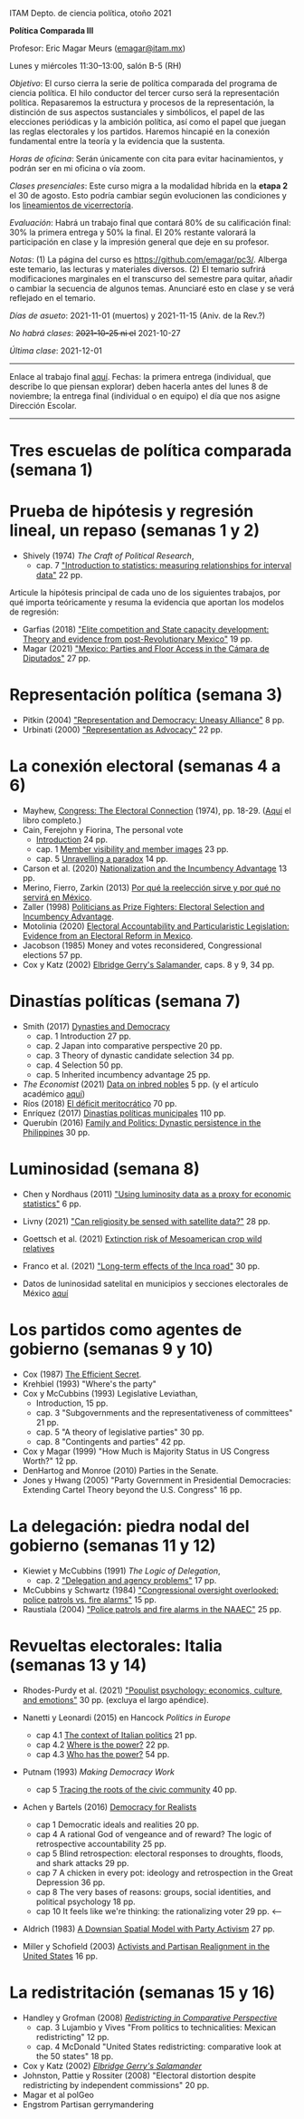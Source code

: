 ITAM Depto. de ciencia política, otoño 2021

**Política Comparada III**

Profesor: Eric Magar Meurs ([emagar@itam.mx](mailto:emagar@itam.mx))

Lunes y miércoles 11:30&#x2013;13:00, salón B-5 (RH)

*Objetivo*: El curso cierra la serie de política comparada del programa de ciencia política. El hilo conductor del tercer curso será la representación política. Repasaremos la estructura y procesos de la representación, la distinción de sus aspectos sustanciales y simbólicos, el papel de las elecciones periódicas y la ambición política, así como el papel que juegan las reglas electorales y los partidos. Haremos hincapié en la conexión fundamental entre la teoría y la evidencia que la sustenta.

*Horas de oficina*: Serán únicamente con cita para evitar hacinamientos, y podrán ser en mi oficina o vía zoom.

*Clases presenciales*: Este curso migra a la modalidad híbrida en la **etapa 2** el 30 de agosto. Esto podría cambiar según evolucionen las condiciones y los [lineamientos de vicerrectoría](https://www.itam.mx/es/conoce-las-medidas-para-el-inicio-de-las-actividades-semipresenciales-en-el-itam). 

*Evaluación*: Habrá un trabajo final que contará 80% de su calificación final: 30% la primera entrega y 50% la final. El 20% restante valorará la participación en clase y la impresión general que deje en su profesor.  

*Notas*: (1) La página del curso es <https://github.com/emagar/pc3/>. Alberga este temario, las lecturas y materiales diversos. (2) El temario sufrirá modificaciones marginales en el transcurso del semestre para quitar, añadir o cambiar la secuencia de algunos temas. Anunciaré esto en clase y se verá reflejado en el temario.

*Días de asueto*: 2021-11-01 (muertos) y 2021-11-15 (Aniv. de la Rev.?)

*No habrá clases*: <del>2021-10-25 ni el</del> 2021-10-27

*Última clase*: 2021-12-01

---

Enlace al trabajo final [aquí](./final/). Fechas: la primera entrega (individual, que describe lo que piensan explorar) deben hacerla antes del lunes 8 de noviembre; la entrega final (individual o en equipo) el día que nos asigne Dirección Escolar. 

---


# Tres escuelas de política comparada (semana 1)


# Prueba de hipótesis y regresión lineal, un repaso (semanas 1 y 2)

-   Shively (1974) *The Craft of Political Research*, 
    -   cap. 7 ["Introduction to statistics: measuring relationships for interval data"](https://github.com/emagar/pc3/blob/master/lecturas/shivelyRegression.pdf) 22 pp.

Articule la hipótesis principal de cada uno de los siguientes trabajos, por qué importa teóricamente y resuma la evidencia que aportan los modelos de regresión:

-   Garfias (2018) ["Elite competition and State capacity development: Theory and evidence from post-Revolutionary Mexico"](https://github.com/emagar/pc3/blob/master/lecturas/garfias-state-developmnebt2018apsr.pdf) 19 pp.
-   Magar (2021) ["Mexico: Parties and Floor Access in the Cámara de Diputados"](https://github.com/emagar/pc3/blob/master/lecturas/magar-Speech-camara-Mx-2021oup.pdf) 27 pp.


# Representación política (semana 3)

-   Pitkin (2004) ["Representation and Democracy: Uneasy Alliance"](https://github.com/emagar/pc3/blob/master/lecturas/02representacion/pitkin2004representationAndDemocUneasyAlliance.pdf) 8 pp.
-   Urbinati (2000) ["Representation as Advocacy"](https://github.com/emagar/pc3/blob/master/lecturas/02representacion/urbinati2000representationAsAdvocacy.pdf) 22 pp.


# La conexión electoral (semanas 4 a 6)

-   Mayhew, [Congress: The Electoral Connection](https://github.com/emagar/pc3/blob/master/lecturas/06reeleccion/mayhewInMcSullivan.pdf) (1974), pp. 18-29. ([Aquí](https://github.com/emagar/pc3/blob/master/lecturas/06reeleccion/mayhewCongressTheElectoralConnection2004book.pdf) el libro completo.)
-   Cain, Ferejohn y Fiorina, The personal vote
    -   [Introduction](https://github.com/emagar/pc3/blob/master/lecturas/06reeleccion/cainFerejohnFiorinaIntro.pdf) 24 pp.
    -   cap. 1 [Member visibility and member images](https://github.com/emagar/pc3/blob/master/lecturas/06reeleccion/cainFerejohnFiorina1.pdf) 23 pp.
    -   cap. 5 [Unravelling a paradox](https://github.com/emagar/pc3/blob/master/lecturas/06reeleccion/cainFerejohnFiorina5.pdf) 14 pp.
-   Carson et al. (2020) [Nationalization and the Incumbency Advantage](https://github.com/emagar/pc3/blob/master/lecturas/06reeleccion/carson-etal-Incumb-advantage-2020prq.pdf) 13 pp.
-   Merino, Fierro, Zarkin (2013) [Por qué la reelección sirve y por qué no servirá en México](https://www.animalpolitico.com/blogueros-salir-de-dudas/2013/12/05/por-que-la-reeleccion-sirve-y-por-que-servira-en-mexico/).
-   Zaller (1998) [Politicians as Prize Fighters: Electoral Selection and Incumbency Advantage](https://github.com/emagar/pc3/blob/master/lecturas/06reeleccion/zallerPrizeFighters1998.pdf).
-   Motolinia (2020) [Electoral Accountability and Particularistic Legislation: Evidence from an Electoral Reform in Mexico](https://github.com/emagar/pc3/blob/master/lecturas/06reeleccion/motolinia2020particularistic.pdf).
-   Jacobson (1985) Money and votes reconsidered, Congressional elections 57 pp.
-   Cox y Katz (2002) [Elbridge Gerry's Salamander](https://github.com/emagar/pc3/blob/master/lecturas/06reeleccion/cox.katzEgerrySalamander2002book.pdf), caps. 8 y 9, 34 pp.


# Dinastías políticas (semana 7)

-   Smith (2017) [Dynasties and Democracy](https://github.com/emagar/pc3/blob/master/lecturas/07dinastias/smithDanDynasticBookManuscript-1-24-2017.pdf)
    -   cap. 1 Introduction 27 pp.
    -   cap. 2 Japan into comparative perspective 20 pp.
    -   cap. 3 Theory of dynastic candidate selection 34 pp.
    -   cap. 4 Selection 50 pp.
    -   cap. 5 Inherited incumbency advantage 25 pp.
-   *The Economist* (2021) [Data on inbred nobles](https://github.com/emagar/pc3/blob/master/lecturas/07dinastias/economist-inbreeding2021.pdf) 5 pp. (y el artículo académico [aquí](https://github.com/emagar/pc3/blob/master/lecturas/07dinastias/ottinger-voigtlander-Inbred-leaders2021.pdf))
-   Ríos (2018) [El déficit meritocrático](https://github.com/emagar/pc3/blob/master/lecturas/07dinastias/riosDeficitMeritocratico2018.pdf) 70 pp.
-   Enríquez (2017) [Dinastías políticas municipales](https://github.com/emagar/pc3/blob/master/lecturas/07dinastias/jose-ramon-enriquez-dinastias2017tesis.pdf) 110 pp.
-   Querubín (2016) [Family and Politics: Dynastic persistence in the Philippines](https://github.com/emagar/pc3/blob/master/lecturas/07dinastias/querubin2016qjps.pdf) 30 pp.


# Luminosidad (semana 8)

-   Chen y Nordhaus (2011) ["Using luminosity data as a proxy for economic statistics"](https://github.com/emagar/pc3/blob/master/lecturas/08luminosidad/chen-nordhaus-Luminosity-gdp-2011pnas.pdf) 6 pp.
-   Livny (2021) ["Can religiosity be sensed with satellite data?"](https://github.com/emagar/pc3/blob/master/lecturas/08luminosidad/livny-Religiosity-satellite2021.pdf) 28 pp.
-   Goettsch et al. (2021) [Extinction risk of Mesoamerican crop wild relatives](https://nph.onlinelibrary.wiley.com/doi/full/10.1002/ppp3.10225)
-   Franco et al. (2021) ["Long-term effects of the Inca road"](https://github.com/emagar/pc3/blob/master/lecturas/franco-etal-Inca-road2021.pdf) 30 pp.

-   Datos de luninosidad satelital en municipios y secciones electorales de México [aquí](https://github.com/emagar/luminosity)


# Los partidos como agentes de gobierno (semanas 9 y 10)

-   Cox (1987) [The Efficient Secret](https://github.com/emagar/pc3/blob/master/lecturas/09partidos/cox.1987.efficientSecret.bookFi.org.djvu).
-   Krehbiel (1993) "Where's the party"
-   Cox y McCubbins (1993) Legislative Leviathan, 
    -   Introduction, 15 pp.
    -   cap. 3 "Subgovernments and the representativeness of committees" 21 pp.
    -   cap. 5 "A theory of legislative parties" 30 pp.
    -   cap. 8 "Contingents and parties" 42 pp.
-   Cox y Magar (1999) "How Much is Majority Status in US Congress Worth?" 12 pp.
-   DenHartog and Monroe (2010) Parties in the Senate.
-   Jones y Hwang (2005) "Party Government in Presidential Democracies: Extending Cartel Theory beyond the U.S. Congress" 16 pp.


# La delegación: piedra nodal del gobierno (semanas 11 y 12)

-   Kiewiet y McCubbins (1991) *The Logic of Delegation*,
    -   cap. 2 ["Delegation and agency problems"](https://github.com/emagar/pc3/blob/master/lecturas/03delegacion/kiewiet.mccubbinsLogicDelegationCap2.pdf) 17 pp.
-   McCubbins y Schwartz (1984) ["Congressional oversight overlooked: police patrols vs. fire alarms"](https://github.com/emagar/pc3/blob/master/lecturas/03delegacion/mccubbins.schwartzFireAlarms1984ajps.pdf) 15 pp.
-   Raustiala (2004) ["Police patrols and fire alarms in the NAAEC"](https://github.com/emagar/pc3/blob/master/lecturas/03delegacion/raustialaFireAlarmsNAFTA2004.pdf) 25 pp.


# Revueltas electorales: Italia (semanas 13 y 14)

-   Rhodes-Purdy et al. (2021) ["Populist psychology: economics, culture, and emotions"](https://github.com/emagar/pc3/blob/master/lecturas/rhodes-purdy-etal-Populist-Psychology-2021jop.pdf) 30 pp. (excluya el largo apéndice).
-   Nanetti y Leonardi (2015) en Hancock *Politics in Europe* 
    -   cap 4.1 [The context of Italian politics](https://github.com/emagar/pc3/blob/master/lecturas/04italia/nanetti-leonardi4.1TheContextOfItalianPolitics.pdf) 21 pp.
    -   cap 4.2 [Where is the power?](https://github.com/emagar/pc3/blob/master/lecturas/04italia/nanetti-leonardi4.2WhereIsThePower.pdf) 22 pp.
    -   cap 4.3 [Who has the power?](https://github.com/emagar/pc3/blob/master/lecturas/04italia/nanetti-leonardi4.3WhoHasThePower.pdf) 54 pp.

-   Putnam (1993) *Making Democracy Work*
    -   cap 5 [Tracing the roots of the civic community](https://github.com/emagar/pc3/blob/master/lecturas/04italia/putnam-MakingDemWork-cap5.pdf) 40 pp.
-   Achen y Bartels (2016) [Democracy for Realists](https://github.com/emagar/pc3/blob/master/lecturas/04italia/achen-bartels2016democracy-for-realists.pdf)
    -   cap 1 Democratic ideals and realities 20 pp.
    -   cap 4 A rational God of vengeance and of reward? The logic of retrospective accountability 25 pp.
    -   cap 5 Blind retrospection: electoral responses to droughts, floods, and shark attacks 29 pp.
    -   cap 7 A chicken in every pot: ideology and retrospection in the Great Depression 36 pp.
    -   cap 8 The very bases of reasons: groups, social identities, and political psychology 18 pp.
    -   cap 10 It feels like we're thinking: the rationalizing voter 29 pp.                                <&#x2013;
-   Aldrich (1983) [A Downsian Spatial Model with Party Activism](https://github.com/emagar/pc3/blob/master/lecturas/04italia/aldrichDownsianActivists1983apsr.pdf) 27 pp.
-   Miller y Schofield (2003) [Activists and Partisan Realignment in the United States](https://github.com/emagar/pc3/blob/master/lecturas/04italia/miller-schofield2003apsr.pdf) 16 pp.


# La redistritación (semanas 15 y 16)

-   Handley y Grofman (2008) [*Redistricting in Comparative Perspective*](https://github.com/emagar/pc3/blob/master/lecturas/08redistritacion/grofmanHandleyRedistrictingCompPersBook.pdf)
    -   cap. 3 Lujambio y Vives "From politics to technicalities: Mexican redistricting" 12 pp.
    -   cap. 4 McDonald "United States redistricting: comparative look at the 50 states" 18 pp.
-   Cox y Katz (2002) [*Elbridge Gerry's Salamander*](https://github.com/emagar/pc3/blob/master/lecturas/08redistritacion/cox.katzEgerrySalamander2002book.pdf)
-   Johnston, Pattie y Rossiter (2008) "Electoral distortion despite redistricting by independent commissions" 20 pp.
-   Magar et al polGeo
-   Engstrom Partisan gerrymandering


